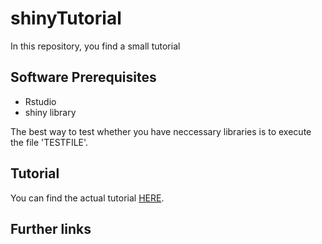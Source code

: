 # shinyTutorial
In this repository, you find a small tutorial


## Software Prerequisites
-  Rstudio
- shiny library

The best way to test whether you have neccessary libraries is to execute the file 'TESTFILE'.


## Tutorial

You can find the actual tutorial [HERE](shinyTutorial.md).


## Further links

